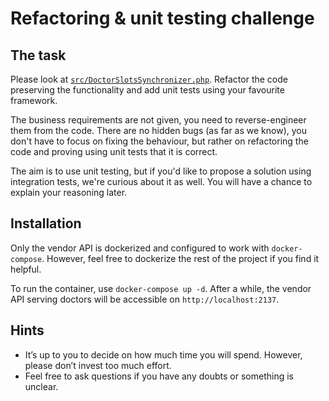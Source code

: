 # Refactoring & unit testing challenge


## The task

Please look at [`src/DoctorSlotsSynchronizer.php`](src/DoctorSlotsSynchronizer.php). Refactor the code preserving the functionality and add unit tests using your favourite framework.

The business requirements are not given, you need to reverse-engineer them from the code. There are no hidden bugs (as far as we know), you don't have to focus on fixing the behaviour, but rather on refactoring the code and proving using unit tests that it is correct.

The aim is to use unit testing, but if you'd like to propose a solution using integration tests, we're curious about it as well. You will have a chance to explain your reasoning later.

## Installation
Only the vendor API is dockerized and configured to work with `docker-compose`. However, feel free to dockerize the rest of the project if you find it helpful.

To run the container, use `docker-compose up -d`.
After a while, the vendor API serving doctors will be accessible on `http://localhost:2137`.

## Hints

- It’s up to you to decide on how much time you will spend. However, please don’t invest too much effort.
- Feel free to ask questions if you have any doubts or something is unclear.
